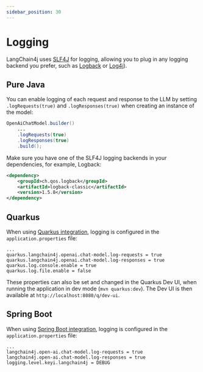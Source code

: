 ```yaml
---
sidebar_position: 30
---
```


# Logging

LangChain4j uses [SLF4J](https://www.slf4j.org/) for logging,
allowing you to plug in any logging backend you prefer,
such as [Logback](https://logback.qos.ch/) or [Log4j](https://logging.apache.org/log4j/2.x/index.html)).

## Pure Java

You can enable logging of each request and response to the LLM by setting
`.logRequests(true)` and `.logResponses(true)` when creating an instance of the model:
```java
OpenAiChatModel.builder()
    ...
    .logRequests(true)
    .logResponses(true)
    .build();
```

Make sure you have one of the SLF4J logging backends in your dependencies, for example, Logback:
```xml
<dependency>
    <groupId>ch.qos.logback</groupId>
    <artifactId>logback-classic</artifactId>
    <version>1.5.8</version>
</dependency>
```

## Quarkus

When using [Quarkus integration](/tutorials/quarkus-integration),
logging is configured in the `application.properties` file:

```properties
...
quarkus.langchain4j.openai.chat-model.log-requests = true
quarkus.langchain4j.openai.chat-model.log-responses = true
quarkus.log.console.enable = true
quarkus.log.file.enable = false
```

These properties can also be set and changed in the Quarkus Dev UI,
when running the application in dev mode (`mvn quarkus:dev`).
The Dev UI is then available at `http://localhost:8080/q/dev-ui`.

## Spring Boot

When using [Spring Boot integration](/tutorials/spring-boot-integration),
logging is configured in the `application.properties` file:

```properties
...
langchain4j.open-ai.chat-model.log-requests = true
langchain4j.open-ai.chat-model.log-responses = true
logging.level.keyi.langchain4j = DEBUG
```
